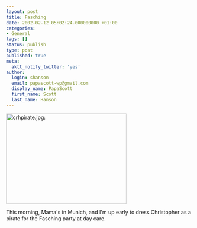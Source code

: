 ```yaml
---
layout: post
title: Fasching
date: 2002-02-12 05:02:24.000000000 +01:00
categories:
- General
tags: []
status: publish
type: post
published: true
meta:
  aktt_notify_twitter: 'yes'
author:
  login: shanson
  email: papascott-wp@gmail.com
  display_name: PapaScott
  first_name: Scott
  last_name: Hanson
---
```

<p><img src="https://www.papascott.de/wordpress/wp-content/uploads/2002/02/crhpirate.jpg" height="244" width="325" border="0" alt="crhpirate.jpg: " /> </p>
<p>This morning, Mama's in Munich, and I'm up early to dress Christopher as a pirate for the Fasching party at day care.</p>
